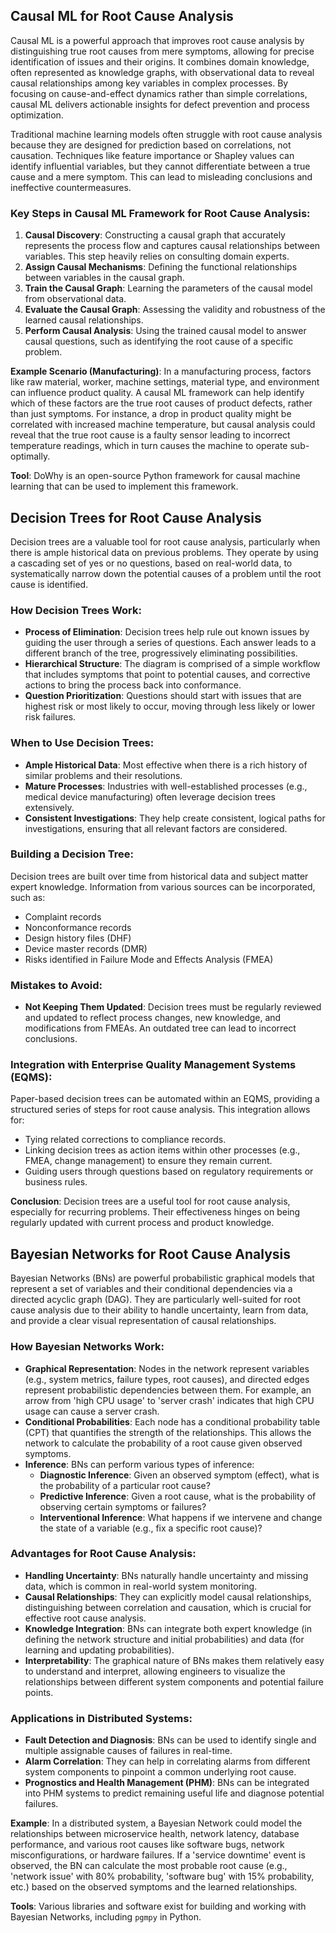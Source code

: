 
## Causal ML for Root Cause Analysis

Causal ML is a powerful approach that improves root cause analysis by distinguishing true root causes from mere symptoms, allowing for precise identification of issues and their origins. It combines domain knowledge, often represented as knowledge graphs, with observational data to reveal causal relationships among key variables in complex processes. By focusing on cause-and-effect dynamics rather than simple correlations, causal ML delivers actionable insights for defect prevention and process optimization.

Traditional machine learning models often struggle with root cause analysis because they are designed for prediction based on correlations, not causation. Techniques like feature importance or Shapley values can identify influential variables, but they cannot differentiate between a true cause and a mere symptom. This can lead to misleading conclusions and ineffective countermeasures.

### Key Steps in Causal ML Framework for Root Cause Analysis:

1.  **Causal Discovery**: Constructing a causal graph that accurately represents the process flow and captures causal relationships between variables. This step heavily relies on consulting domain experts.
2.  **Assign Causal Mechanisms**: Defining the functional relationships between variables in the causal graph.
3.  **Train the Causal Graph**: Learning the parameters of the causal model from observational data.
4.  **Evaluate the Causal Graph**: Assessing the validity and robustness of the learned causal relationships.
5.  **Perform Causal Analysis**: Using the trained causal model to answer causal questions, such as identifying the root cause of a specific problem.

**Example Scenario (Manufacturing)**: In a manufacturing process, factors like raw material, worker, machine settings, material type, and environment can influence product quality. A causal ML framework can help identify which of these factors are the true root causes of product defects, rather than just symptoms. For instance, a drop in product quality might be correlated with increased machine temperature, but causal analysis could reveal that the true root cause is a faulty sensor leading to incorrect temperature readings, which in turn causes the machine to operate sub-optimally.

**Tool**: DoWhy is an open-source Python framework for causal machine learning that can be used to implement this framework.




## Decision Trees for Root Cause Analysis

Decision trees are a valuable tool for root cause analysis, particularly when there is ample historical data on previous problems. They operate by using a cascading set of yes or no questions, based on real-world data, to systematically narrow down the potential causes of a problem until the root cause is identified.

### How Decision Trees Work:

-   **Process of Elimination**: Decision trees help rule out known issues by guiding the user through a series of questions. Each answer leads to a different branch of the tree, progressively eliminating possibilities.
-   **Hierarchical Structure**: The diagram is comprised of a simple workflow that includes symptoms that point to potential causes, and corrective actions to bring the process back into conformance.
-   **Question Prioritization**: Questions should start with issues that are highest risk or most likely to occur, moving through less likely or lower risk failures.

### When to Use Decision Trees:

-   **Ample Historical Data**: Most effective when there is a rich history of similar problems and their resolutions.
-   **Mature Processes**: Industries with well-established processes (e.g., medical device manufacturing) often leverage decision trees extensively.
-   **Consistent Investigations**: They help create consistent, logical paths for investigations, ensuring that all relevant factors are considered.

### Building a Decision Tree:

Decision trees are built over time from historical data and subject matter expert knowledge. Information from various sources can be incorporated, such as:
-   Complaint records
-   Nonconformance records
-   Design history files (DHF)
-   Device master records (DMR)
-   Risks identified in Failure Mode and Effects Analysis (FMEA)

### Mistakes to Avoid:

-   **Not Keeping Them Updated**: Decision trees must be regularly reviewed and updated to reflect process changes, new knowledge, and modifications from FMEAs. An outdated tree can lead to incorrect conclusions.

### Integration with Enterprise Quality Management Systems (EQMS):

Paper-based decision trees can be automated within an EQMS, providing a structured series of steps for root cause analysis. This integration allows for:
-   Tying related corrections to compliance records.
-   Linking decision trees as action items within other processes (e.g., FMEA, change management) to ensure they remain current.
-   Guiding users through questions based on regulatory requirements or business rules.

**Conclusion**: Decision trees are a useful tool for root cause analysis, especially for recurring problems. Their effectiveness hinges on being regularly updated with current process and product knowledge.




## Bayesian Networks for Root Cause Analysis

Bayesian Networks (BNs) are powerful probabilistic graphical models that represent a set of variables and their conditional dependencies via a directed acyclic graph (DAG). They are particularly well-suited for root cause analysis due to their ability to handle uncertainty, learn from data, and provide a clear visual representation of causal relationships.

### How Bayesian Networks Work:

-   **Graphical Representation**: Nodes in the network represent variables (e.g., system metrics, failure types, root causes), and directed edges represent probabilistic dependencies between them. For example, an arrow from 'high CPU usage' to 'server crash' indicates that high CPU usage can cause a server crash.
-   **Conditional Probabilities**: Each node has a conditional probability table (CPT) that quantifies the strength of the relationships. This allows the network to calculate the probability of a root cause given observed symptoms.
-   **Inference**: BNs can perform various types of inference:
    -   **Diagnostic Inference**: Given an observed symptom (effect), what is the probability of a particular root cause?
    -   **Predictive Inference**: Given a root cause, what is the probability of observing certain symptoms or failures?
    -   **Interventional Inference**: What happens if we intervene and change the state of a variable (e.g., fix a specific root cause)?

### Advantages for Root Cause Analysis:

-   **Handling Uncertainty**: BNs naturally handle uncertainty and missing data, which is common in real-world system monitoring.
-   **Causal Relationships**: They can explicitly model causal relationships, distinguishing between correlation and causation, which is crucial for effective root cause analysis.
-   **Knowledge Integration**: BNs can integrate both expert knowledge (in defining the network structure and initial probabilities) and data (for learning and updating probabilities).
-   **Interpretability**: The graphical nature of BNs makes them relatively easy to understand and interpret, allowing engineers to visualize the relationships between different system components and potential failure points.

### Applications in Distributed Systems:

-   **Fault Detection and Diagnosis**: BNs can be used to identify single and multiple assignable causes of failures in real-time.
-   **Alarm Correlation**: They can help in correlating alarms from different system components to pinpoint a common underlying root cause.
-   **Prognostics and Health Management (PHM)**: BNs can be integrated into PHM systems to predict remaining useful life and diagnose potential failures.

**Example**: In a distributed system, a Bayesian Network could model the relationships between microservice health, network latency, database performance, and various root causes like software bugs, network misconfigurations, or hardware failures. If a 'service downtime' event is observed, the BN can calculate the most probable root cause (e.g., 'network issue' with 80% probability, 'software bug' with 15% probability, etc.) based on the observed symptoms and the learned relationships.

**Tools**: Various libraries and software exist for building and working with Bayesian Networks, including `pgmpy` in Python.



